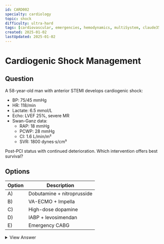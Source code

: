```yaml
---
id: CARD002
specialty: cardiology
topic: shock
difficulty: ultra-hard
tags: [cardiovascular, emergencies, hemodynamics, multiSystem, claude35Sonnet]
created: 2025-01-02
lastUpdated: 2025-01-02
---
```


# Cardiogenic Shock Management

## Question
A 58-year-old man with anterior STEMI develops cardiogenic shock:
- BP: 75/45 mmHg
- HR: 118/min
- Lactate: 6.5 mmol/L
- Echo: LVEF 25%, severe MR
- Swan-Ganz data:
  * RAP: 18 mmHg
  * PCWP: 28 mmHg
  * CI: 1.6 L/min/m²
  * SVR: 1800 dynes·s/cm⁵

Post-PCI status with continued deterioration. Which intervention offers best survival?

## Options
| Option | Description |
|--------|-------------|
| A)     | Dobutamine + nitroprusside |
| B)     | VA-ECMO + Impella |
| C)     | High-dose dopamine |
| D)     | IABP + levosimendan |
| E)     | Emergency CABG |

<details>
<summary>View Answer</summary>

## Correct Answer
B

## Explanation
1. Correct Answer (B) Rationale:
   - VA-ECMO provides:
     * Complete cardiopulmonary support
     * Time for myocardial recovery
     * Stabilization for decision-making
   - Impella addition:
     * Left ventricular unloading
     * Reduces wall stress
     * Prevents pulmonary edema
   - Combined approach:
     * Highest survival in profound shock
     * Bridge to recovery or destination
     * Allows organ perfusion

2. Why Other Options Are Wrong:
   - Option A:
     * Insufficient support
     * Risk of further hypotension
     * May worsen ischemia
   
   - Option C:
     * Increased mortality shown
     * Arrhythmogenic
     * Tissue perfusion inadequate
   
   - Option D:
     * IABP shown ineffective
     * Levosimendan too slow
   
   - Option E:
     * Too high-risk acutely
     * Poor outcomes in profound shock
     * Need stabilization first

## References
- NEJM 2021: "Contemporary Management of Cardiogenic Shock"
- Circulation 2019: "MCS in Cardiogenic Shock"
- JACC 2022: "VA-ECMO in Cardiogenic Shock"
</details>
